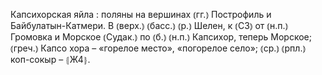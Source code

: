 ---
---

Капсихорская яйла
: поляны на вершинах ⦅гг.⦆ Построфиль и Байбулатын-Катмери. В ⦅верх.⦆ ⦅басс.⦆ ⦅р.⦆ Шелен, к ⦅СЗ⦆ от ⦅н.п.⦆ Громовка и Морское ⦅Судак.⦆ по ⦅б.⦆ ⦅н.п.⦆ Капсихор, теперь Морское; ⦅греч.⦆ Капсо хора – «горелое место», «погорелое село»; ⦅ср.⦆ ⦅рпл.⦆ коп-сокыр – ⦃Ж4⦄.
